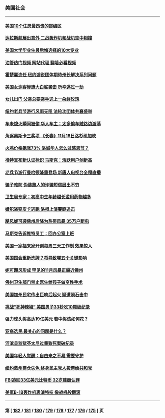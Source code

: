### 美国社会
---
#### [美国10个住房最昂贵的邮编区](../../pages/ncid1078160/n13864871.md?11132238) 
#### [达拉斯航展出意外 二战轰炸机和战机空中相撞](../../pages/ncid1078160/n13864872.md?11132238) 
#### [美国大学毕业生最后悔选择的10大专业](../../pages/ncid1078160/n13864869.md?11132238) 
#### [油管热门视频 网站代理 翻墙必看视频](http://138.2.39.72:81/youtube.html?epic-marker?11132238)
#### [霍楚赢连任 纽约游说团体期待州长解决系列问题](../../pages/ncid1078160/n13864804.md?11132238) 
#### [美国女泳客惨遭大白鲨袭击 所幸逃过一劫](../../pages/ncid1078160/n13864012.md?11132238) 
#### [女儿出门 父亲总要亲手送上一朵鲜玫瑰](../../pages/ncid1078160/n13864543.md?11132238) 
#### [纽约老兵节游行风雨无阻 法轮功团体共襄盛举](../../pages/ncid1078160/n13864516.md?11132238) 
#### [车未熄火瞬间被偷 华人车主：太多偷车贼路边游荡](../../pages/ncid1078160/n13864491.md?11132238) 
#### [角逐奥斯卡三奖项 《长春》11月18日洛杉矶加映](../../pages/ncid1078160/n13864512.md?11132238) 
#### [火鸡价格飙涨73% 洛城华人怎么过感恩节？](../../pages/ncid1078160/n13864437.md?11132238) 
#### [推特宣布新认证标识 马斯克：活跃用户创新高](../../pages/ncid1078160/n13864188.md?11132238) 
#### [老兵节游行曼哈顿隆重登场 新唐人电视台全程直播](../../pages/ncid1078160/n13863915.md?11132238) 
#### [骗子难防 伪装熟人的诈骗短信层出不穷](../../pages/ncid1078160/n13863833.md?11132238) 
#### [卫生局专家：初高中生年龄越长滥用药物越多](../../pages/ncid1078160/n13863788.md?11132238) 
#### [嫌犯盗窃皮卡逃跑 洛橙上演警匪追击](../../pages/ncid1078160/n13863773.md?11132238) 
#### [飓风妮可袭佛州后降为热带风暴 35万户断电](../../pages/ncid1078160/n13863639.md?11132238) 
#### [马斯克告诉推特员工：回办公室上班](../../pages/ncid1078160/n13863591.md?11132238) 
#### [美国一家福来家开创每周三天工作制 效果惊人](../../pages/ncid1078160/n13863171.md?11132238) 
#### [美国国会重新洗牌？将导致哪五个关键影响](../../pages/ncid1078160/n13863390.md?11132238) 
#### [妮可飓风形成 罕见的11月风暴正逼近佛州](../../pages/ncid1078160/n13863005.md?11132238) 
#### [佛州卫生部门禁止医生给孩子做变性手术](../../pages/ncid1078160/n13862661.md?11132238) 
#### [美国加州民宅传出巨响后起火 疑遭陨石击中](../../pages/ncid1078160/n13862347.md?11132238) 
#### [挑战“死神辣椒” 美国男子33秒吃10颗破纪录](../../pages/ncid1078160/n13862240.md?11132238) 
#### [强力球头奖高达19亿美元 若中奖该如何花？](../../pages/ncid1078160/n13862192.md?11132238) 
#### [亚裔选民  最关心的问题是什么？](../../pages/ncid1078160/n13862260.md?11132238) 
#### [河滨县监狱芬太尼过量致死案破纪录](../../pages/ncid1078160/n13862167.md?11132238) 
#### [美国年轻人觉醒：自由来之不易 需要守护](../../pages/ncid1078160/n13861402.md?11132238) 
#### [纽约蓝州票仓失色 终身民主党人投票给共和党](../../pages/ncid1078160/n13862054.md?11132238) 
#### [FBI追回33亿美元比特币 32岁建商认罪](../../pages/ncid1078160/n13861553.md?11132238) 
#### [美军B-1B轰炸机表演特技 像战机般翻滚](../../pages/ncid1078160/n13861523.md?11132238) 

---
#### 第 [ [182](./182.md?11132238) / [181](./181.md?11132238) / [180](./180.md?11132238) / [179](./179.md?11132238) / [178](./178.md?11132238) / [177](./177.md?11132238) / [176](./176.md?11132238) / [175](./175.md?11132238) ] 页
